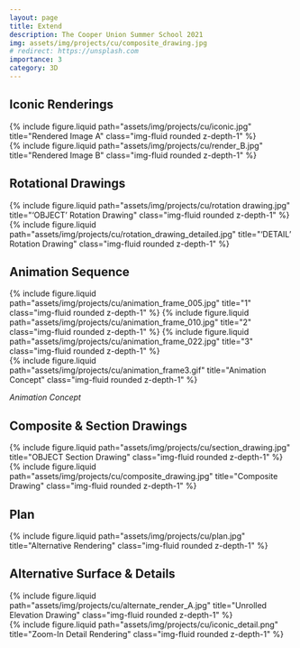 ```yaml
---
layout: page
title: Extend
description: The Cooper Union Summer School 2021
img: assets/img/projects/cu/composite_drawing.jpg
# redirect: https://unsplash.com
importance: 3
category: 3D
---
```


<h2 class="mt-5">Iconic Renderings</h2>
<div class="row">
  <div class="col-sm mt-3">
    {% include figure.liquid path="assets/img/projects/cu/iconic.jpg" title="Rendered Image A" class="img-fluid rounded z-depth-1" %}
  </div>
  <div class="col-sm mt-3">
    {% include figure.liquid path="assets/img/projects/cu/render_B.jpg" title="Rendered Image B" class="img-fluid rounded z-depth-1" %}
  </div>
</div>

<h2 class="mt-5">Rotational Drawings</h2>
<div class="row">
  <div class="col-sm mt-3">
    {% include figure.liquid path="assets/img/projects/cu/rotation drawing.jpg" title="‘OBJECT’ Rotation Drawing" class="img-fluid rounded z-depth-1" %}
  </div>
  <div class="col-sm mt-3">
    {% include figure.liquid path="assets/img/projects/cu/rotation_drawing_detailed.jpg" title="‘DETAIL’ Rotation Drawing" class="img-fluid rounded z-depth-1" %}
  </div>
</div>

<h2 class="mt-5">Animation Sequence</h2>
<div class="row align-items-center">
  <!-- Left: 3 stacked frames -->
  <div class="col-sm-3 d-flex flex-column gap-3">
    {% include figure.liquid path="assets/img/projects/cu/animation_frame_005.jpg" title="1" class="img-fluid rounded z-depth-1" %}
    {% include figure.liquid path="assets/img/projects/cu/animation_frame_010.jpg" title="2" class="img-fluid rounded z-depth-1" %}
    {% include figure.liquid path="assets/img/projects/cu/animation_frame_022.jpg" title="3" class="img-fluid rounded z-depth-1" %}
    <!-- <p class="text-muted small mt-1 text-center"><em>Animation Frames</em></p> -->
  </div>

  <!-- Right: Large concept image -->
  <div class="col-sm-9 mt-3 mt-sm-0">
    {% include figure.liquid path="assets/img/projects/cu/animation_frame3.gif" title="Animation Concept" class="img-fluid rounded z-depth-1" %}
    <p class="text-muted text-center mt-2"><em>Animation Concept</em></p>
  </div>
</div>

<h2 class="mt-5">Composite & Section Drawings</h2>
<div class="row">
  <div class="col-sm-6 mt-3">
    {% include figure.liquid path="assets/img/projects/cu/section_drawing.jpg" title="OBJECT Section Drawing" class="img-fluid rounded z-depth-1" %}
  </div>
  <div class="col-sm-6 mt-3">
    {% include figure.liquid path="assets/img/projects/cu/composite_drawing.jpg" title="Composite Drawing" class="img-fluid rounded z-depth-1" %}
  </div>
</div>

<h2 class="mt-5">Plan</h2>
<div class="row">
  <div class="col-sm-12 mt-3">
    {% include figure.liquid path="assets/img/projects/cu/plan.jpg" title="Alternative Rendering" class="img-fluid rounded z-depth-1" %}
  </div>
</div>

<h2 class="mt-5">Alternative Surface & Details</h2>
<div class="row">
  <div class="col-sm-6 mt-3">
    {% include figure.liquid path="assets/img/projects/cu/alternate_render_A.jpg" title="Unrolled Elevation Drawing" class="img-fluid rounded z-depth-1" %}
  </div>
  <div class="col-sm-6 mt-3">
    {% include figure.liquid path="assets/img/projects/cu/iconic_detail.png" title="Zoom-In Detail Rendering" class="img-fluid rounded z-depth-1" %}
  </div>
</div>
